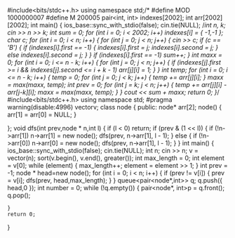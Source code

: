 #include<bits/stdc++.h>
using namespace std;/*
#define MOD 1000000007
#define M 200005
pair<int, int> indexes[2002];
int arr[2002][2002];
int main()
{
	ios_base::sync_with_stdio(false);
	cin.tie(NULL);
	/*int n, k;
	cin >> n >> k;
	int sum = 0;
	for (int i = 0; i < 2002; i++)
		indexes[i] = { -1,-1 };
	char c;
	for (int i = 0; i < n; i++)
	{
		for (int j = 0; j < n; j++)
		{
			cin >> c;
			if (c == 'B')
			{
				if (indexes[i].first == -1)
				{
					indexes[i].first = j;
					indexes[i].second = j;
				}
				else
					indexes[i].second = j;
			}
		}
		if (indexes[i].first == -1)
			sum++;
	}
	int maxx = 0;
	for (int i = 0; i <= n - k; i++)
	{
		for (int j = 0; j < n; j++)
		{
			if (indexes[j].first >= i && indexes[j].second <= i + k - 1)
				arr[j][i] = 1;
		}
	}
	int temp;
	for (int i = 0; i <= n - k; i++)
	{
		temp = 0;
		for (int j = 0; j < k; j++)
		{
			temp += arr[j][i];
		}
		maxx = max(maxx, temp);
		int prev = 0;
		for (int j = k; j < n; j++)
		{
			temp += arr[j][i] - arr[j-k][i];
			maxx = max(maxx, temp);
		}
	}
	cout << sum + maxx;
	return 0;
}*/
#include<bits/stdc++.h>
using namespace std;
#pragma warning(disable:4996)
vector<int>v;
class node
{
public:
	node* arr[2];
	node()
	{
		arr[1] = arr[0] = NULL;
	}

};
void dfs(int prev,node * n,int l)
{
	if (l < 0)
		return;
	if (prev & (1 << l))
	{
		if (!n->arr[1])
			n->arr[1] = new node();
		dfs(prev, n->arr[1], l - 1);
	}
	else
	{
		if (!n->arr[0])
			n->arr[0] = new node();
		dfs(prev, n->arr[1], l - 1);
	}
}
int main()
{
	ios_base::sync_with_stdio(false);
	cin.tie(NULL);
	int n;
	cin >> n;
	v = vector<int>(n);
	sort(v.begin(), v.end(), greater<int>());
	int max_length = 0;
	int element = v[0];
	while (element)
	{
		max_length++;
		element = element >> 1;
	}
	int prev = -1;
	node * head=new node();
	for (int i = 0; i < n; i++)
	{
		if (prev != v[i])
		{
			prev = v[i];
			dfs(prev, head,max_length);
		}
	}
	queue<pair<node*,int>> q;
	q.push({ head,0 });
	int number = 0;
	while (!q.empty())
	{
		pair<node*, int>p = q.front();
		q.pop();

	}
	return 0;
}
